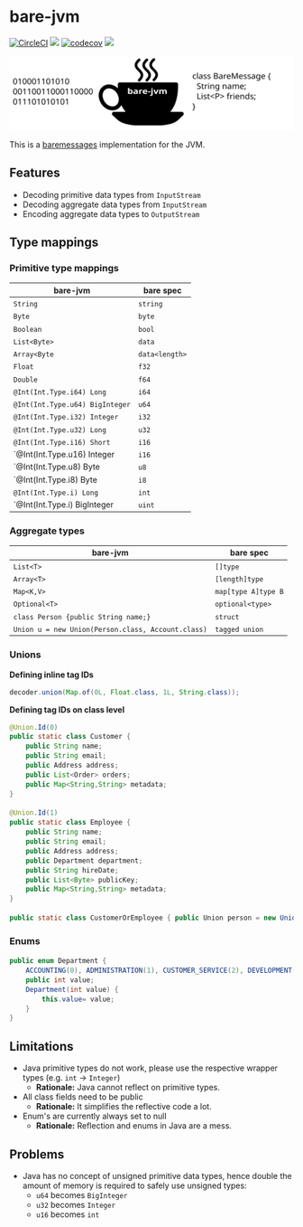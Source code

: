 # bare-jvm
[![CircleCI](https://circleci.com/gh/nobloat/bare-jvm.svg?style=svg)](https://circleci.com/gh/nobloat/bare-jvm)
[![](https://jitpack.io/v/nobloat/bare-jvm.svg)](https://jitpack.io/#nobloat/bare-jvm)
[![codecov](https://codecov.io/gh/nobloat/bare-jvm/branch/master/graph/badge.svg)](https://codecov.io/gh/nobloat/bare-jvm)
[![](https://tokei.rs/b1/github.com/nobloat/bare-jvm?category=code)](https://github.com/XAMPPRocky/tokei)

![bare-jvm-logo](logo.svg)

This is a [baremessages](https://baremessages.org/) implementation for the JVM.

## Features
- Decoding primitive data types from `InputStream`
- Decoding aggregate data types from `InputStream`
- Encoding aggregate data types to `OutputStream`

## Type mappings

### Primitive type mappings

| bare-jvm                        | bare spec      |
|---------------------------------|----------------|
| `String`                        | `string`       |
| `Byte`                          | `byte`         |
| `Boolean`                       | `bool`         |
| `List<Byte>`                    | `data`         |
| `Array<Byte`                    | `data<length>` |
| `Float`                         | `f32`          |
| `Double`                        | `f64`          |
| `@Int(Int.Type.i64) Long`       | `i64`          |
| `@Int(Int.Type.u64) BigInteger` | `u64`          |
| `@Int(Int.Type.i32) Integer`    | `i32`          |
| `@Int(Int.Type.u32) Long`       | `u32`          |
| `@Int(Int.Type.i16) Short`      | `i16`          |
| `@Int(Int.Type.u16) Integer     | `i16`          |
| `@Int(Int.Type.u8) Byte         | `u8`           |
| `@Int(Int.Type.i8) Byte         | `i8`           |
| `@Int(Int.Type.i) Long`         | `int`          |
| `@Int(Int.Type.i) BigInteger    | `uint`         |

### Aggregate types

| bare-jvm                        | bare spec      |
|---------------------------------|----------------|
| `List<T>`                        | `[]type`       |
| `Array<T>`                        | `[length]type`       |
| `Map<K,V>`                        | `map[type A]type B`       |
| `Optional<T>`                        | `optional<type>`       |
| `class Person {public String name;}`                        | `struct`       |
| `Union u = new Union(Person.class, Account.class)`                        | `tagged union`       |

### Unions

**Defining inline tag IDs**
```java
decoder.union(Map.of(0L, Float.class, 1L, String.class));
```

**Defining tag IDs on class level**
```java
@Union.Id(0)
public static class Customer {
    public String name;
    public String email;
    public Address address;
    public List<Order> orders;
    public Map<String,String> metadata;
}

@Union.Id(1)
public static class Employee {
    public String name;
    public String email;
    public Address address;
    public Department department;
    public String hireDate;
    public List<Byte> publicKey;
    public Map<String,String> metadata;
}

public static class CustomerOrEmployee { public Union person = new Union(Customer.class, Employee.class); }
```



### Enums

```java
public enum Department {
    ACCOUNTING(0), ADMINISTRATION(1), CUSTOMER_SERVICE(2), DEVELOPMENT(3), JSMITH(99);
    public int value;
    Department(int value) {
        this.value= value;
    }
}
```

## Limitations
- Java primitive types do not work, please use the respective wrapper types (e.g. `int` -> `Integer`)
    - **Rationale:** Java cannot reflect on primitive types.
- All class fields need to be public
    - **Rationale:** It simplifies the reflective code a lot.
- Enum's are currently always set to null
    - **Rationale:** Reflection and enums in Java are a mess.

## Problems
- Java has no concept of unsigned primitive data types, hence double the amount of memory is required to safely use unsigned types:
    - `u64` becomes `BigInteger`
    - `u32` becomes `Integer`
    - `u16` becomes `int`
    
